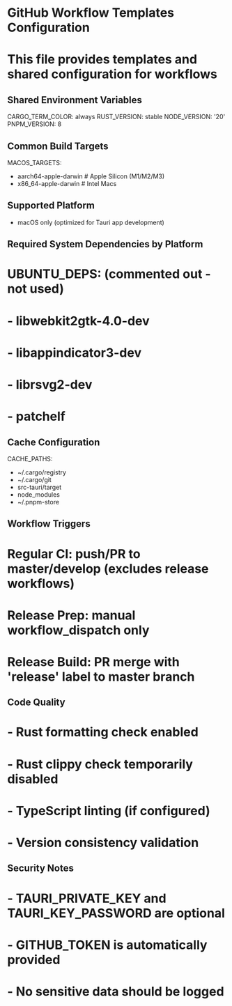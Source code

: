 # GitHub Workflow Templates Configuration

# This file provides templates and shared configuration for workflows

## Shared Environment Variables
CARGO_TERM_COLOR: always
RUST_VERSION: stable
NODE_VERSION: '20'
PNPM_VERSION: 8

## Common Build Targets
MACOS_TARGETS:
  - aarch64-apple-darwin  # Apple Silicon (M1/M2/M3)
  - x86_64-apple-darwin   # Intel Macs

## Supported Platform
- macOS only (optimized for Tauri app development)

## Required System Dependencies by Platform
# UBUNTU_DEPS: (commented out - not used)
#   - libwebkit2gtk-4.0-dev
#   - libappindicator3-dev
#   - librsvg2-dev
#   - patchelf

## Cache Configuration
CACHE_PATHS:
  - ~/.cargo/registry
  - ~/.cargo/git
  - src-tauri/target
  - node_modules
  - ~/.pnpm-store

## Workflow Triggers
# Regular CI: push/PR to master/develop (excludes release workflows)
# Release Prep: manual workflow_dispatch only
# Release Build: PR merge with 'release' label to master branch

## Code Quality
# - Rust formatting check enabled
# - Rust clippy check temporarily disabled
# - TypeScript linting (if configured)
# - Version consistency validation

## Security Notes
# - TAURI_PRIVATE_KEY and TAURI_KEY_PASSWORD are optional
# - GITHUB_TOKEN is automatically provided
# - No sensitive data should be logged
